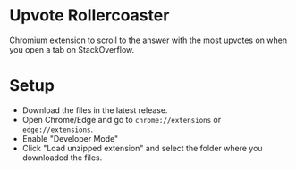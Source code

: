 # Upvote Rollercoaster
Chromium extension to scroll to the answer with the most upvotes on when you open a tab on StackOverflow.

# Setup 
- Download the files in the latest release.
- Open Chrome/Edge and go to `chrome://extensions` or `edge://extensions`.
- Enable "Developer Mode"
- Click "Load unzipped extension" and select the folder where you downloaded the files.
